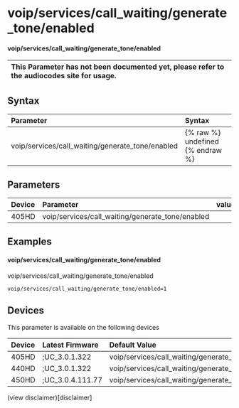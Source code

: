 ﻿---
description: voip/services/call_waiting/generate_tone/enabled
search:
    keywords: ['voip','services','call_waiting','generate_tone','enabled']
---

# voip/services/call_waiting/generate_tone/enabled

#### voip/services/call_waiting/generate_tone/enabled


| This Parameter has not been documented yet, please refer to the audiocodes site for usage.  |
| :--- |

## Syntax
| Parameter | Syntax |
| :--- | :--- |
|voip/services/call_waiting/generate_tone/enabled | {% raw %} undefined {% endraw %} |

## Parameters
|Device|Parameter|value|Description|
|:---|:---|:---|:---|
| 405HD | voip/services/call_waiting/generate_tone/enabled |  |  |

## Examples
#### voip/services/call_waiting/generate_tone/enabled

voip/services/call_waiting/generate_tone/enabled

```
voip/services/call_waiting/generate_tone/enabled=1
```

## Devices
This parameter is available on the following devices

| Device | Latest Firmware | Default Value |
|:---|:---|:---|
| 405HD | ;UC_3.0.1.322 | voip/services/call_waiting/generate_tone/enabled=1 
| 440HD | ;UC_3.0.1.322 | voip/services/call_waiting/generate_tone/enabled=1 
| 450HD | ;UC_3.0.4.111.77 | voip/services/call_waiting/generate_tone/enabled=1 

(view disclaimer)[disclaimer]
